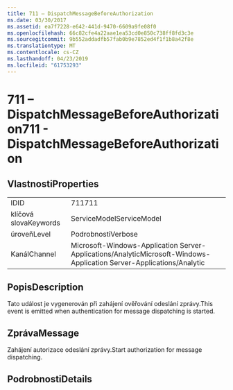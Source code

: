 ```yaml
---
title: 711 – DispatchMessageBeforeAuthorization
ms.date: 03/30/2017
ms.assetid: ea7f7228-e642-441d-9470-6609a9fe08f0
ms.openlocfilehash: 66c82cfe4a22aae1ea53cd0e850c738ff8fd3c3e
ms.sourcegitcommit: 9b552addadfb57fab0b9e7852ed4f1f1b8a42f8e
ms.translationtype: MT
ms.contentlocale: cs-CZ
ms.lasthandoff: 04/23/2019
ms.locfileid: "61753293"
---
```

# <a name="711---dispatchmessagebeforeauthorization"></a><span data-ttu-id="f1a91-102">711 – DispatchMessageBeforeAuthorization</span><span class="sxs-lookup"><span data-stu-id="f1a91-102">711 - DispatchMessageBeforeAuthorization</span></span>
## <a name="properties"></a><span data-ttu-id="f1a91-103">Vlastnosti</span><span class="sxs-lookup"><span data-stu-id="f1a91-103">Properties</span></span>  
  
|||  
|-|-|  
|<span data-ttu-id="f1a91-104">ID</span><span class="sxs-lookup"><span data-stu-id="f1a91-104">ID</span></span>|<span data-ttu-id="f1a91-105">711</span><span class="sxs-lookup"><span data-stu-id="f1a91-105">711</span></span>|  
|<span data-ttu-id="f1a91-106">klíčová slova</span><span class="sxs-lookup"><span data-stu-id="f1a91-106">Keywords</span></span>|<span data-ttu-id="f1a91-107">ServiceModel</span><span class="sxs-lookup"><span data-stu-id="f1a91-107">ServiceModel</span></span>|  
|<span data-ttu-id="f1a91-108">úroveň</span><span class="sxs-lookup"><span data-stu-id="f1a91-108">Level</span></span>|<span data-ttu-id="f1a91-109">Podrobnosti</span><span class="sxs-lookup"><span data-stu-id="f1a91-109">Verbose</span></span>|  
|<span data-ttu-id="f1a91-110">Kanál</span><span class="sxs-lookup"><span data-stu-id="f1a91-110">Channel</span></span>|<span data-ttu-id="f1a91-111">Microsoft-Windows-Application Server-Applications/Analytic</span><span class="sxs-lookup"><span data-stu-id="f1a91-111">Microsoft-Windows-Application Server-Applications/Analytic</span></span>|  
  
## <a name="description"></a><span data-ttu-id="f1a91-112">Popis</span><span class="sxs-lookup"><span data-stu-id="f1a91-112">Description</span></span>  
 <span data-ttu-id="f1a91-113">Tato událost je vygenerován při zahájení ověřování odeslání zprávy.</span><span class="sxs-lookup"><span data-stu-id="f1a91-113">This event is emitted when authentication for message dispatching is started.</span></span>  
  
## <a name="message"></a><span data-ttu-id="f1a91-114">Zpráva</span><span class="sxs-lookup"><span data-stu-id="f1a91-114">Message</span></span>  
 <span data-ttu-id="f1a91-115">Zahájení autorizace odeslání zprávy.</span><span class="sxs-lookup"><span data-stu-id="f1a91-115">Start authorization for message dispatching.</span></span>  
  
## <a name="details"></a><span data-ttu-id="f1a91-116">Podrobnosti</span><span class="sxs-lookup"><span data-stu-id="f1a91-116">Details</span></span>
